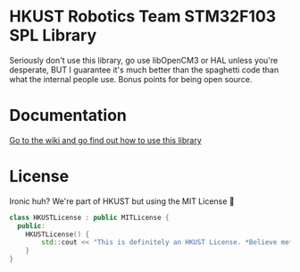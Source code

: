 # HKUST Robotics Team STM32F103 SPL Library

Seriously don't use this library, go use libOpenCM3 or HAL unless you're desperate, BUT I guarantee it's much better 
than the spaghetti code than what the internal people use. Bonus points for being open source.

# Documentation

[Go to the wiki and go find out how to use this library](https://github.com/Derppening/stm32f103/wiki)

# License

Ironic huh? We're part of HKUST but using the MIT License :thinking:

```cpp
class HKUSTLicense : public MITLicense {
  public:
    HKUSTLicense() {
        std::cout << "This is definitely an HKUST License. *Believe me*." << std::endl;
    }
}
```
